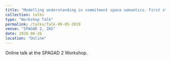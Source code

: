 ```yaml
---
title: "Modelling understanding in commitment space semantics. First steps towards repairs and grounding"
collection: talks
type: "Workshop Talk"
permalink: /talks/Talk-09-05-2019
venue: "SPAGAD 2, ZAS"
date: 2020-06-26
location: "Online"
---
```

Online talk at the SPAGAD 2 Workshop.